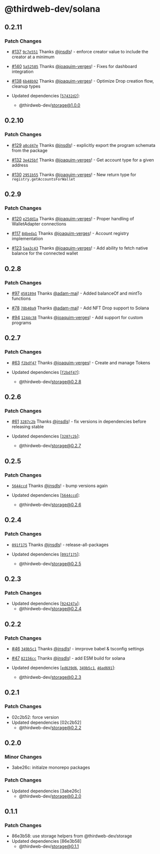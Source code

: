 # @thirdweb-dev/solana

## 0.2.11

### Patch Changes

- [#137](https://github.com/thirdweb-dev/js/pull/137) [`9c7e551`](https://github.com/thirdweb-dev/js/commit/9c7e5518fffa1c1628179fc69d524be7105d3a75) Thanks [@jnsdls](https://github.com/jnsdls)! - enforce creator value to include the creator at a minimum

- [#140](https://github.com/thirdweb-dev/js/pull/140) [`5a52585`](https://github.com/thirdweb-dev/js/commit/5a52585a7a2cd0041dfbb5124582a3c0403b285b) Thanks [@joaquim-verges](https://github.com/joaquim-verges)! - Fixes for dashboard integration

- [#138](https://github.com/thirdweb-dev/js/pull/138) [`6b48b92`](https://github.com/thirdweb-dev/js/commit/6b48b9288b38b66c1177b19c00bfab9fee7c529d) Thanks [@joaquim-verges](https://github.com/joaquim-verges)! - Optimize Drop creation flow, cleanup types

- Updated dependencies [[`57432d2`](https://github.com/thirdweb-dev/js/commit/57432d21c4c9e880a36c61f4988c60af61ac9d44)]:
  - @thirdweb-dev/storage@1.0.0

## 0.2.10

### Patch Changes

- [#129](https://github.com/thirdweb-dev/js/pull/129) [`a0cd47e`](https://github.com/thirdweb-dev/js/commit/a0cd47ec3596d23f974e58d668ce02e34bfe3528) Thanks [@jnsdls](https://github.com/jnsdls)! - explicitly export the program schemata from the package

- [#132](https://github.com/thirdweb-dev/js/pull/132) [`3e425bf`](https://github.com/thirdweb-dev/js/commit/3e425bf8e65db99fc4043ea5d2bc4b863eabce52) Thanks [@joaquim-verges](https://github.com/joaquim-verges)! - Get account type for a given address

- [#130](https://github.com/thirdweb-dev/js/pull/130) [`2951b55`](https://github.com/thirdweb-dev/js/commit/2951b5533c13d1d7633c491df7e5710b0a6608dd) Thanks [@joaquim-verges](https://github.com/joaquim-verges)! - New return type for `registry.getAccountsForWallet`

## 0.2.9

### Patch Changes

- [#120](https://github.com/thirdweb-dev/js/pull/120) [`e25dd1a`](https://github.com/thirdweb-dev/js/commit/e25dd1ac8e5ef25d844b2d570ac557b0440e6e51) Thanks [@joaquim-verges](https://github.com/joaquim-verges)! - Proper handling of WalletAdapter connections

- [#117](https://github.com/thirdweb-dev/js/pull/117) [`84beda1`](https://github.com/thirdweb-dev/js/commit/84beda1cbb17f1e5ffb1edbea2acb7c42f47fbab) Thanks [@joaquim-verges](https://github.com/joaquim-verges)! - Account registry implementation

- [#123](https://github.com/thirdweb-dev/js/pull/123) [`5aa3c43`](https://github.com/thirdweb-dev/js/commit/5aa3c433d790a2f65515758171f5822864826367) Thanks [@joaquim-verges](https://github.com/joaquim-verges)! - Add ability to fetch native balance for the connected wallet

## 0.2.8

### Patch Changes

- [#97](https://github.com/thirdweb-dev/js/pull/97) [`4581894`](https://github.com/thirdweb-dev/js/commit/45818944e530ad99d1371f2170da7cfc8bf6d94e) Thanks [@adam-maj](https://github.com/adam-maj)! - Added balanceOf and mintTo functions

- [#78](https://github.com/thirdweb-dev/js/pull/78) [`78b40a9`](https://github.com/thirdweb-dev/js/commit/78b40a94df929a84ba36a96fd85eef5e7a1ff8ed) Thanks [@adam-maj](https://github.com/adam-maj)! - Add NFT Drop support to Solana

- [#94](https://github.com/thirdweb-dev/js/pull/94) [`1244c38`](https://github.com/thirdweb-dev/js/commit/1244c38162d23212cea50a4b8e86e65d5514504d) Thanks [@joaquim-verges](https://github.com/joaquim-verges)! - Add support for custom programs

## 0.2.7

### Patch Changes

- [#63](https://github.com/thirdweb-dev/js/pull/63) [`f2bdf47`](https://github.com/thirdweb-dev/js/commit/f2bdf47b4fd06433be367c9aac6d11a8dbbf1a1a) Thanks [@joaquim-verges](https://github.com/joaquim-verges)! - Create and manage Tokens

- Updated dependencies [[`f2bdf47`](https://github.com/thirdweb-dev/js/commit/f2bdf47b4fd06433be367c9aac6d11a8dbbf1a1a)]:
  - @thirdweb-dev/storage@0.2.8

## 0.2.6

### Patch Changes

- [#61](https://github.com/thirdweb-dev/js/pull/61) [`3287c2b`](https://github.com/thirdweb-dev/js/commit/3287c2b0f233332fe4a095f973deed8efab91db6) Thanks [@jnsdls](https://github.com/jnsdls)! - fix versions in dependencies before releasing stable

- Updated dependencies [[`3287c2b`](https://github.com/thirdweb-dev/js/commit/3287c2b0f233332fe4a095f973deed8efab91db6)]:
  - @thirdweb-dev/storage@0.2.7

## 0.2.5

### Patch Changes

- [`5644ccd`](https://github.com/thirdweb-dev/js/commit/5644ccd3ee2ff330e4e5840d3266033376750117) Thanks [@jnsdls](https://github.com/jnsdls)! - bump versions again

- Updated dependencies [[`5644ccd`](https://github.com/thirdweb-dev/js/commit/5644ccd3ee2ff330e4e5840d3266033376750117)]:
  - @thirdweb-dev/storage@0.2.6

## 0.2.4

### Patch Changes

- [`091f175`](https://github.com/thirdweb-dev/js/commit/091f1758604d40e825ea28a13c2699d67bc75d8c) Thanks [@jnsdls](https://github.com/jnsdls)! - release-all-packages

- Updated dependencies [[`091f175`](https://github.com/thirdweb-dev/js/commit/091f1758604d40e825ea28a13c2699d67bc75d8c)]:
  - @thirdweb-dev/storage@0.2.5

## 0.2.3

### Patch Changes

- Updated dependencies [[`924247a`](https://github.com/thirdweb-dev/js/commit/924247a8ed5ef1867dccfad9479b00f71795ebf6)]:
  - @thirdweb-dev/storage@0.2.4

## 0.2.2

### Patch Changes

- [#46](https://github.com/thirdweb-dev/js/pull/46) [`349b5c1`](https://github.com/thirdweb-dev/js/commit/349b5c1e028a06616d40de84257fd8d1cf05df83) Thanks [@jnsdls](https://github.com/jnsdls)! - imrprove babel & tsconfig settings

- [#47](https://github.com/thirdweb-dev/js/pull/47) [`82156cc`](https://github.com/thirdweb-dev/js/commit/82156cc727166230d301eeaf8fdc422332b06a8e) Thanks [@jnsdls](https://github.com/jnsdls)! - add ESM build for solana

- Updated dependencies [[`ed639d6`](https://github.com/thirdweb-dev/js/commit/ed639d659d9d746321fb8858212d22cc16d9cd19), [`349b5c1`](https://github.com/thirdweb-dev/js/commit/349b5c1e028a06616d40de84257fd8d1cf05df83), [`46ad691`](https://github.com/thirdweb-dev/js/commit/46ad691a1636dbc7915ade22067ccfa1d39f7851)]:
  - @thirdweb-dev/storage@0.2.3

## 0.2.1

### Patch Changes

- 02c2b52: force version
- Updated dependencies [02c2b52]
  - @thirdweb-dev/storage@0.2.2

## 0.2.0

### Minor Changes

- 3abe26c: initialze monorepo packages

### Patch Changes

- Updated dependencies [3abe26c]
  - @thirdweb-dev/storage@0.2.0

## 0.1.1

### Patch Changes

- 86e3b58: use storage helpers from @thirdweb-dev/storage
- Updated dependencies [86e3b58]
  - @thirdweb-dev/storage@0.1.1
